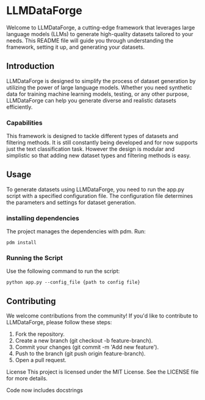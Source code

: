 # LLMDataForge

Welcome to LLMDataForge, a cutting-edge framework that leverages large language models (LLMs) to generate high-quality datasets tailored to your needs. This README file will guide you through understanding the framework, setting it up, and generating your datasets.

## Introduction
LLMDataForge is designed to simplify the process of dataset generation by utilizing the power of large language models. Whether you need synthetic data for training machine learning models, testing, or any other purpose, LLMDataForge can help you generate diverse and realistic datasets efficiently.

### Capabilities
This framework is designed to tackle different types of datasets and filtering methods. It is still constantly being developed and for now supports just the text classification task. However the design is modular and simplistic so that adding new dataset types and filtering methods is easy.  

## Usage
To generate datasets using LLMDataForge, you need to run the app.py script with a specified configuration file. The configuration file determines the parameters and settings for dataset generation.

### installing dependencies

The project manages the dependencies with pdm. Run:

```
pdm install
```

### Running the Script
Use the following command to run the script:

```
python app.py --config_file {path to config file}
```

## Contributing
We welcome contributions from the community! If you'd like to contribute to LLMDataForge, please follow these steps:

1. Fork the repository.
2. Create a new branch (git checkout -b feature-branch).
3. Commit your changes (git commit -m 'Add new feature').
4. Push to the branch (git push origin feature-branch).
5. Open a pull request.

License
This project is licensed under the MIT License. See the LICENSE file for more details.

Code now includes docstrings
